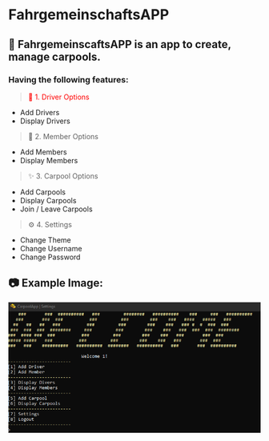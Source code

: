 # FahrgemeinschaftsAPP

## 🚌 FahrgemeinscaftsAPP is an app to create, manage carpools.

### Having the following features:


> <span style="color: red;">🔰 1. Driver Options</span>  
- Add Drivers
- Display Drivers

> 🧍 2. Member Options
- Add Members
- Display Members
> ✨ 3. Carpool Options
- Add Carpools
- Display Carpools
- Join / Leave Carpools
> ⚙️ 4. Settings
 - Change Theme
 - Change Username
 - Change Password

## 📷 Example Image:
![This is an image](https://github.com/JonasBundschuh/FahrgemeinschaftsAPP/blob/main/Assets/bCa9LT0.png?raw=true)
